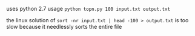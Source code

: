 uses python 2.7 
usage `python topn.py 100 input.txt output.txt`

the linux solution of `sort -nr input.txt | head -100 > output.txt` is too slow because it needlessly sorts the entire file


